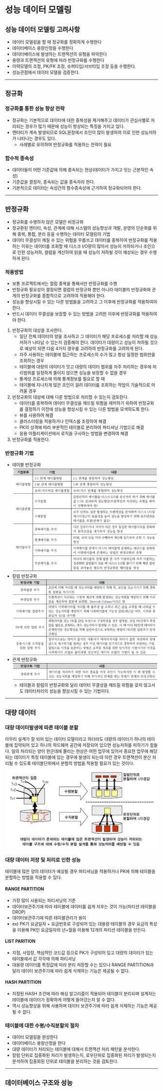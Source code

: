 # 성능 데이터 모델링
## 성능 데이터 모델링 고려사항
- 데이터 모델링을 할 때 정규화를 정확하게 수행한다
- 데이터베이스 용량산정을 수행한다
- 데이터베이스에 발생하는 트랜잭션의 유형을 파악한다
- 용량과 트랜잭션의 유형에 따라 반정규화를 수행한다
- 이력모델의 조정, PK/FK 조정, 슈퍼타입/서브타입 조정 등을 수행한다.
- 성능관점에서 데이터 모델을 검증한다.
------------
## 정규화
### 정규화를 통한 성능 향상 전략
- 정규화는 기본적으로 데이터에 대한 중복성을 제거해주고 데이터가 관심사별로 처리되는 경우가 많기 때문에 성능이 향상되는 특징을 가지고 있다.
- 엔터티가 계속 발생되므로 SQL문장에서 조인이 많이 발생하여 이로 인한 성능저하가 나타나는 경우도 있다.
  - 사례별로 유의하여 반정규화를 적용하는 전략이 필요

### 함수적 종속성
- 데이터들이 어떤 기준값에 의해 종속되는 현상(데이터가 가지고 잇는 근본적인 속성)
- 기준값을 결정자, 종속되는 값을 종속자라 한다.
- 기본적으로 데이터는 속성간의 함수종속성에 근거하여 정규화되어야 한다.
--------------
## 반정규화
- 정규화를 수행하지 않은 모델은 비정규화
- 정규환된 엔터티, 속성, 관계에 대해 시스템의 성능향상과 개발, 운영의 단순화를 위해 중복, 통합, 분리 등을 수행하는 데이터 모델링의 기법
- 데이터 무결성이 깨질 수 있는 위험을 무릅쓰고 데이터를 중복하여 반정규화를 적용하는 이유는 데이터를 조회할 때 디스크 I/O량이 많아서 성능이 저하되거나 조인으로 인한 성능저하, 컬럼을 계산하여 읽을 때 성능이 저하될 것이 예상되는 경우 수행하게 된다.

### 적용방법
- 보통 프로젝트에서는 컬럼 중복을 통해서만 반정규화를 수행
- 반정규화 필요성이 결정되면 컬럼의 반정규화 뿐만 아니라 테이블의 반정규화와 관계의 반정규화를 종합적으로 고려하여 적용해야 한다.
- 성능을 향상시킬 수 있는 다른 방법들을 고려하고 그 이후에 반정규화를 적용하여야 한다.
- 반드시 데이터 무결성을 보장할 수 있는 방법을 고려한 이후에 반정규화를 적용하여야 한다.
1. 반정규화의 대상을 조사한다.
   - 일단 전체 데이터의 양을 조사하고 그 데이터가 해당 프로세스를 처리할 때 성능저하가 나타날 수 있는지 검증해야 한다. 데이터가 대량이고 성능이 저하될 것으로 예상이 되면 다음 4가지 경우를 고려하여 반정규화를 고려하게 된다.
   - 자주 사용하는 테이블에 접근하는 프로세스의 수가 많고 항상 일정한 범위만을 조회하는 경우
   - 테이블에 대량의 데이터가 잇고 대량의 데이터 범위를 자주 처리하는 경우에 처리범위를 일정하게 줄이지 않으면 성능을 보장할 수 없을 경우
   - 통계성 프로세스에 의해 통계정보를 필요로 할 때
   - 테이블에 지나치게 많은 조인이 걸려 데이터를 조회하는 작업이 기술적으로 어려울 경우
2. 반정규화의 대상에 대해 다른 방법으로 처리할 수 있는지 검토한다.
   - 데이터를 중복하여 데이터 무결성을 깨뜨릴 위험을 제어하기 위하여 반정규화를 결정하기 이전에 성능을 향상시킬 수 있는 다른 방법을 모색하도록 한다.
   - 뷰를 사용하여 해결
   - 클러스터링을 적용하거나 인덱스를 조정하여 해결
   - PK의 성격에 따라 부분적인 테이블로 분리하여 파티셔닝 기법으로 해결
   - 응용 어플리케이션에서 로직을 구사하는 방법을 변경하여 해결
3. 반정규화를 적용한다. 

### 반정규화 기법
- 테이블 반정규화
![테이블 반정규화](img/반정규화1.PNG)
- 칼럼 반정규화
![칼럼 반정규화](img/반정규화2.PNG)
- 관계 반정규화
![관계 반정규화](img/반정규화3.PNG)
    - 테이블과 칼럼의 반정규화와 달리 데이터 무결성을 깨뜨릴 위험을 갖지 않고서도 데이터처리의 성능을 향상시킬 수 있는 기법이다. 
-----------
## 대량 데이터
### 대량 데이터발생에 따른 테이블 분할
아무리 설계가 잘 되어 있는 데이터 모델이라고 하더라도 대량의 데이터가 하나의 테이블에 집약되어 있고 하나의 하드웨어 공간에 저장되어 있으면 성능저하를 피하기가 힘들다. 일의 처리되는 양이 한군데에 몰리는 현상은 어떤 업무에 있어서 중요한 업무에 해당되는 데이터가 특정 테이블에 있는 경우에 발생이 되는데 이런 경우 트랜잭션이 분산 처리될 수 있도록 테이블단위에서 분할의 방법을 적용할 필요가 있는 것이다.
![데이터 분할](img/데이터분할.PNG)

### 대량 데이터 저장 및 처리로 인한 성능
테이블에 많은 양의 데이터가 예상될 경우 파티셔닝을 적용하거나 PK에 의해 테이블을 분할하는 방법을 적용할 수 있다.
#### RANGE PARTITION
- 가장 많이 사용되는 파티셔닝의 기준
- 데이터보관주기에 따라 테이블에 데이터를 쉽게 지우는 것이 가능(파티션 테이블을 DROP)
- 데이터보관주기에 따른 테이블관리가 용이
- ex) PK가 요금일자 + 요금번호로 구성되어 있는 대용량 테이블의 경우 요금의 특성을 이용해 PK인 요금일자의 년+월을 이용해 12개의 파티션 테이블을 만든다.

#### LIST PARITION
- 지점, 사업장, 핵심적인 코드값 등으로 PK가 구성되어 있고 대량의 데이터가 있는 테이블에서 값 각각에 의해 파티셔닝
- 대용량 데이터를 특정값에 따라 분리 저장할 수는 있으나 RANGE PARTITION과 달리 데이터 보관주기에 따라 쉽게 삭제하는 기능은 제공될 수 없다.

#### HASH PARTITION
- 지정된 HASH 조건에 따라 해싱 알고리즘이 적용되어 테이블이 분리되며 설계자는 테이블에 데이터가 정확하게 어떻게 들어갔는지 알 수 없다.
- 역시 성능향상을 위해 사용하며 데이터 보관주기에 따라 쉽게 삭제하는 기능은 제공될 수 없다.

### 테이블에 대한 수평/수직분할의 절차
- 데이터 모델링을 완성한다
- 데이터베이스 용량산정을 한다
- 대량 데이터가 처리되는 테이블에 대해서 트랜잭션 처리 패턴을 분석한다.
- 칼럼 단위로 집중화된 처리가 발생하는지, 로우단위로 집중화된 처리가 발생되는지 분석하여 집중화된 단위로 테이블을 분리하는 것을 검토한다.
---------
## 데이터베이스 구조와 성능